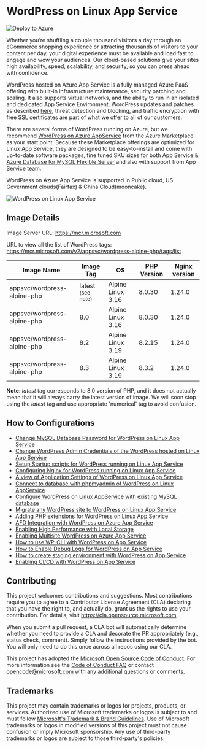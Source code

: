# WordPress on Linux App Service

[![Deploy to Azure](https://aka.ms/deploytoazurebutton)](https://portal.azure.com/#create/WordPress.WordPress)

Whether you’re shuffling a couple thousand visitors a day through an eCommerce shopping experience or attracting thousands of visitors to your content per day, your digital experience must be available and load fast to engage and wow your audiences. Our cloud-based solutions give your sites high availability, speed, scalability, and security, so you can press ahead with confidence.

WordPress hosted on Azure App Service is a fully managed Azure PaaS offering with built-in infrastructure maintenance, security patching and scaling. It also supports virtual networks, and the ability to run in an isolated and dedicated App Service Environment. WordPress updates and patches as described [here](https://github.com/Azure/wordpress-linux-appservice/blob/main/WordPress/wordpress_auto_updates.md), threat detection and blocking, and traffic encryption with free SSL certificates are part of what we offer to all of our customers.

There are several forms of WordPress running on Azure, but we recommend [WordPress on Azure AppService](https://aka.ms/linux-wordpress) from the Azure Marketplace as your start point. Because these Marketplace offerings are optimized for Linux App Service, they are designed to be easy-to-install and come with up-to-date software packages, fine tuned SKU sizes for both App Service & [Azure Database for MySQL Flexible Server](https://learn.microsoft.com/en-us/azure/mysql/flexible-server/overview) and also with support from App Service team.

WordPress on Azure App Service is supported in Public cloud, US Government clouds(Fairfax) & China Cloud(mooncake).

![WordPress on Linux App Service](https://user-images.githubusercontent.com/15884692/204471285-0350cf5e-4bd3-45c7-a5e0-9234fac9a785.png)

## Image Details
Image Server URL: https://mcr.microsoft.com

URL to view all the list of WordPress tags:  https://mcr.microsoft.com/v2/appsvc/wordpress-alpine-php/tags/list

|Image Name |Image Tag  |OS |PHP Version | Nginx version| 
|-----------|-----------|---|------------|--------------|
|appsvc/wordpress-alpine-php    |latest <sup>(see note)</sup> |Alpine Linux 3.16  |8.0.30  |1.24.0 |
|appsvc/wordpress-alpine-php    |8.0 |Alpine Linux 3.16  |8.0.30  |1.24.0 |
|appsvc/wordpress-alpine-php    |8.2 |Alpine Linux 3.19  |8.2.15   |1.24.0 |
|appsvc/wordpress-alpine-php    |8.3 |Alpine Linux 3.19  |8.3.2   |1.24.0 |

**Note**: *latest* tag corresponds to 8.0 version of PHP, and it does not actually mean that it will always carry the latest version of image. We will soon stop using the *latest* tag and use appropriate 'numerical' tag to avoid confusion.



## How to Configurations

* [Change MySQL Database Password for WordPress on Linux App Service](./WordPress/changing_mysql_database_password.md)
* [Change WordPress Admin Credentials of the WordPress hosted on Linux App Service](./WordPress/changing_wordpress_admin_credentials.md)
* [Setup Startup scripts for WordPress running on Linux App Service](./WordPress/running_post_startup_scripts.md)
* [Configuring Nginx for WordPress running on Linux App Service](./WordPress/configuring_nginx_for_wordpress.md)
* [A view of Application Settings of WordPress on Linux App Service](./WordPress/wordpress_application_settings.md)
* [Connect to database with phpmyadmin of WordPress on Linux AppService](./WordPress/wordpress_phpmyadmin.md)
* [Configure WordPress on Linux AppService with existing MySQL database](./WordPress/using_an_existing_mysql_database.md)
* [Migrate any WordPress site to WordPress on Linux App Service](./WordPress/wordpress_migration_linux_appservices.md)
* [Adding PHP extensions for WordPress on Linux App Service](./WordPress/wordpress_adding_php_extensions.md)
* [AFD Integration with WordPress on Azure App Service](./WordPress/wordpress_afd_configuration.md)
* [Enabling High Performance with Local Storage](./WordPress/enabling_high_performance_with_local_storage.md)
* [Enabling Multisite WordPress on Azure App Service](./WordPress/wordpress_multisite_installation.md)
* [How to use WP-CLI with WordPress on App Service](./WordPress/how_to_use_wpcli_tool.md)
* [How to Enable Debug Logs for WordPress on App Service](./WordPress/enabling_debug_logs_for_wordpress.md)
* [How to create staging environment with WordPress on App Service](./WordPress/wordpress_azure_StageDeployments.md)
* [Enabling CI/CD with WordPress on App Service](./WordPress/wordpress_azure_ci_cd.md)
  
## Contributing

This project welcomes contributions and suggestions.  Most contributions require you to agree to a
Contributor License Agreement (CLA) declaring that you have the right to, and actually do, grant us
the rights to use your contribution. For details, visit <https://cla.opensource.microsoft.com>.

When you submit a pull request, a CLA bot will automatically determine whether you need to provide
a CLA and decorate the PR appropriately (e.g., status check, comment). Simply follow the instructions
provided by the bot. You will only need to do this once across all repos using our CLA.

This project has adopted the [Microsoft Open Source Code of Conduct](https://opensource.microsoft.com/codeofconduct/).
For more information see the [Code of Conduct FAQ](https://opensource.microsoft.com/codeofconduct/faq/) or
contact [opencode@microsoft.com](mailto:opencode@microsoft.com) with any additional questions or comments.

## Trademarks

This project may contain trademarks or logos for projects, products, or services. Authorized use of Microsoft trademarks or logos is subject to and must follow [Microsoft's Trademark & Brand Guidelines](https://www.microsoft.com/en-us/legal/intellectualproperty/trademarks/usage/general).
Use of Microsoft trademarks or logos in modified versions of this project must not cause confusion or imply Microsoft sponsorship.
Any use of third-party trademarks or logos are subject to those third-party's policies.
